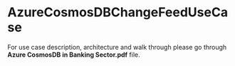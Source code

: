 # AzureCosmosDBChangeFeedUseCase

For use case description, architecture and walk through please go through **Azure CosmosDB in Banking Sector.pdf** file. 
